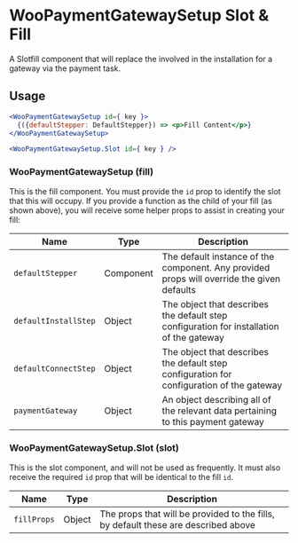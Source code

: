 # WooPaymentGatewaySetup Slot & Fill

A Slotfill component that will replace the <Stepper /> involved in the installation for a gateway via the payment task.

## Usage

```jsx
<WooPaymentGatewaySetup id={ key }>
  {({defaultStepper: DefaultStepper}) => <p>Fill Content</p>}
</WooPaymentGatewaySetup>

<WooPaymentGatewaySetup.Slot id={ key } />
```

### WooPaymentGatewaySetup (fill)

This is the fill component. You must provide the `id` prop to identify the slot that this will occupy. If you provide a function as the child of your fill (as shown above), you will receive some helper props to assist in creating your fill:

| Name                 | Type      | Description                                                                                          |
| -------------------- | --------- | ---------------------------------------------------------------------------------------------------- |
| `defaultStepper`     | Component | The default instance of the <Stepper> component. Any provided props will override the given defaults |
| `defaultInstallStep` | Object    | The object that describes the default step configuration for installation of the gateway             |
| `defaultConnectStep` | Object    | The object that describes the default step configuration for configuration of the gateway            |
| `paymentGateway`     | Object    | An object describing all of the relevant data pertaining to this payment gateway                     |

### WooPaymentGatewaySetup.Slot (slot)

This is the slot component, and will not be used as frequently. It must also receive the required `id` prop that will be identical to the fill `id`.

| Name        | Type   | Description                                                                        |
| ----------- | ------ | ---------------------------------------------------------------------------------- |
| `fillProps` | Object | The props that will be provided to the fills, by default these are described above |
